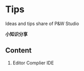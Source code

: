 # Tips
Ideas and tips share of P&amp;W Studio     
    
**小知识分享**     
     
## Content    
    
1. Editor Complier IDE
